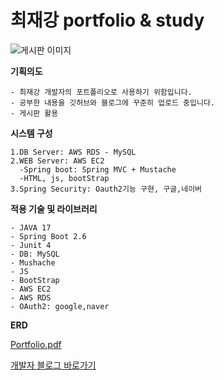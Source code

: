 # 최재강 portfolio & study

![게시판 이미지](https://user-images.githubusercontent.com/100588597/236480889-9df2abce-cb1d-495c-a2bd-fa5869321367.png)

**기획의도**

```
- 최재강 개발자의 포트폴리오로 사용하기 위함입니다.
- 공부한 내용을 깃허브와 블로그에 꾸준히 업로드 중입니다.
- 게시판 활용
```

**시스템 구성**

```
1.DB Server: AWS RDS - MySQL
2.WEB Server: AWS EC2
  -Spring boot: Spring MVC + Mustache
  -HTML, js, bootStrap
3.Spring Security: Oauth2기능 구현, 구글,네이버
```

**적용 기술 및 라이브러리**

```
- JAVA 17
- Spring Boot 2.6
- Junit 4
- DB: MySQL
- Mushache
- JS
- BootStrap
- AWS EC2
- AWS RDS
- OAuth2: google,naver
```

**ERD**

[Portfolio.pdf](https://github.com/JaeKang20/portfolio/files/11415282/Portfolio.pdf)




[개발자 블로그 바로가기](https://keyboardwarrior.tistory.com/)
